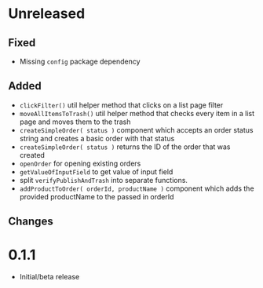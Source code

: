 # Unreleased

## Fixed

- Missing `config` package dependency

## Added

- `clickFilter()` util helper method that clicks on a list page filter
- `moveAllItemsToTrash()` util helper method that checks every item in a list page and moves them to the trash
- `createSimpleOrder( status )` component which accepts an order status string and creates a basic order with that status
- `createSimpleOrder( status )` returns the ID of the order that was created
- `openOrder` for opening existing orders
- `getValueOfInputField` to get value of input field
- split `verifyPublishAndTrash` into separate functions.
- `addProductToOrder( orderId, productName )` component which adds the provided productName to the passed in orderId

## Changes

# 0.1.1

- Initial/beta release
